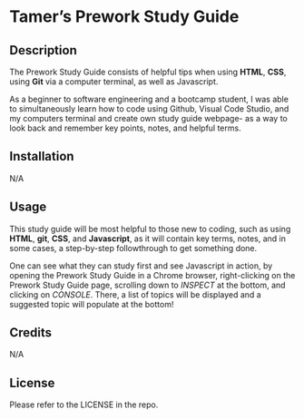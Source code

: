 # Tamer’s Prework Study Guide

## Description

The Prework Study Guide consists of helpful tips when using <strong>HTML</strong>, <strong>CSS</strong>, using <strong>Git</strong> via a computer terminal, as well as Javascript. 

As a beginner to software engineering and a bootcamp student, I was able to simultaneously learn how to code using Github, Visual Code Studio, and my computers terminal and create own study guide webpage- as a way to look back and remember key points, notes, and helpful terms.

## Installation

N/A

## Usage

This study guide will be most helpful to those new to coding, such as using <strong>HTML</strong>, <strong>git</strong>, <strong>CSS</strong>, and <strong>Javascript</strong>, as it will contain key terms, notes, and in some cases, a step-by-step followthrough to get something done. 

One can see what they can study first and see Javascript in action, by opening the Prework Study Guide in a Chrome browser, right-clicking on the Prework Study Guide page, scrolling down to <em>INSPECT</em> at the bottom, and clicking on <em>CONSOLE</em>. There, a list of topics will be displayed and a suggested topic will populate at the bottom! 

## Credits

N/A

## License

Please refer to the LICENSE in the repo. 
